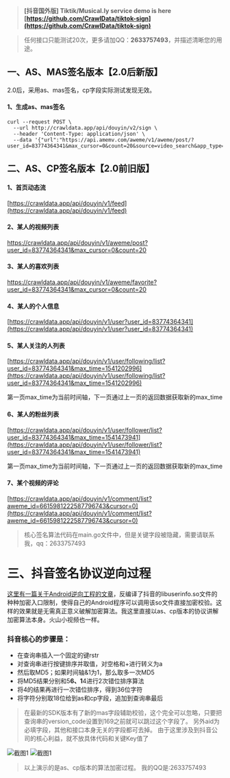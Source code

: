 > **[抖音国外版] Tiktik/Musical.ly service demo is here [https://github.com/CrawlData/tiktok-sign](https://github.com/CrawlData/tiktok-sign)**


>任何接口只能测试20次，更多请加QQ：**2633757493**，并描述清晰您的用途。

## 一、AS、MAS签名版本【2.0后新版】
2.0后，采用as、mas签名，cp字段实际测试发现无效。
#### 1、生成as、mas签名
```
curl --request POST \
  --url http://crawldata.app/api/douyin/v2/sign \
  --header 'Content-Type: application/json' \
  --data '{"url":"https://api.amemv.com/aweme/v1/aweme/post/?user_id=83774364341&max_cursor=0&count=20&source=video_search&app_type=normal&manifest_version_code=201&_rticket=1540307722505&ac=wifi&device_id=52650937206&iid=47182912991&os_version=8.1.0&channel=wandoujia&version_code=201&device_type=ONEPLUS%20A5000&language=zh&uuid=866265035315870&resolution=1080*1920&openudid=4617150637217100&update_version_code=2003&app_name=aweme&version_name=2.0.1&os_api=27&device_brand=OnePlus&ssmix=a&device_platform=android&dpi=420&aid=1128"}'
```

## 二、AS、CP签名版本【2.0前旧版】

#### 1、首页动态流

[https://crawldata.app/api/douyin/v1/feed](https://crawldata.app/api/douyin/v1/feed)

#### 2、某人的视频列表

[https://crawldata.app/api/douyin/v1/aweme/post?user_id=83774364341&max_cursor=0&count=20
](https://crawldata.app/api/douyin/v1/aweme/post?user_id=83774364341&max_cursor=0&count=20)

#### 3、某人的喜欢列表

[https://crawldata.app/api/douyin/v1/aweme/favorite?user_id=83774364341&max_cursor=0&count=20
](https://crawldata.app/api/douyin/v1/aweme/favorite?user_id=83774364341&max_cursor=0&count=20)

#### 4、某人的个人信息

[https://crawldata.app/api/douyin/v1/user?user_id=83774364341](https://crawldata.app/api/douyin/v1/user?user_id=83774364341)

#### 5、某人关注的人列表

[https://crawldata.app/api/douyin/v1/user/following/list?user_id=83774364341&max_time=1541202996](https://crawldata.app/api/douyin/v1/user/following/list?user_id=83774364341&max_time=1541202996)

第一页max_time为当前时间轴，下一页通过上一页的返回数据获取新的max_time

#### 6、某人的粉丝列表

[https://crawldata.app/api/douyin/v1/user/follower/list?user_id=83774364341&max_time=1541473941](https://crawldata.app/api/douyin/v1/user/follower/list?user_id=83774364341&max_time=1541473941)

第一页max_time为当前时间轴，下一页通过上一页的返回数据获取新的max_time

#### 7、某个视频的评论

[https://crawldata.app/api/douyin/v1/comment/list?aweme_id=6615981222587796743&cursor=0](https://crawldata.app/api/douyin/v1/comment/list?aweme_id=6615981222587796743&cursor=0)

> 核心签名算法代码在main.go文件中，但是关键字段被隐藏，需要请联系我，qq：2633757493

# 三、抖音签名协议逆向过程

[这里有一篇关于Android逆向工程的文章](http://www.520monkey.com/archives/1081)，反编译了抖音的libuserinfo.so文件的种种加密入口限制，使得自己的Android程序可以调用该so文件直接加密校验。这样的效果就是无需真正意义破解加密算法。我这里直接以as、cp版本的协议讲解加密算法本身。火山小视频也一样。

### 抖音核心的步骤是：

+ 在查询串插入一个固定的键rstr
+ 对查询串进行按键排序并取值，对空格和+进行转义为a
+ 然后取MD5；如果时间轴&1为1，那么取多一次MD5
+ 将MD5结果分别和5******6、1******4进行2次错位排序算法
+ 将4的结果再进行一次错位排序，得到36位字符
+ 将字符分别取18位给到as和cp字段，追加到查询串最后

>在最新的SDK版本有了新的mas字段辅助校验，这个完全可以忽略，只要把查询串的version_code设置到169之前就可以跳过这个字段了。
另外aid为必填字段，其他和接口本身无关的字段都可去掉。
>由于这里涉及到抖音公司的核心利益，就不放具体代码和关键Key值了

![截图1](http://yxshare.oss-cn-hangzhou.aliyuncs.com/Screen%20Shot%202018-05-21%20at%2022.04.56.png)
![截图1](http://yxshare.oss-cn-hangzhou.aliyuncs.com/Screen%20Shot%202018-05-21%20at%2022.05.07.png)

> 以上演示的是as、cp版本的算法加密过程。
> 我的QQ是:2633757493




